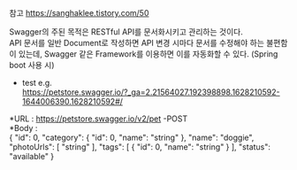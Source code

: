 참고 https://sanghaklee.tistory.com/50
  
Swagger의 주된 목적은 RESTful API를 문서화시키고 관리하는 것이다.   
API 문서를 일반 Document로 작성하면 API 변경 시마다 문서를 수정해야 하는 불편함이 있는데, Swagger 같은 Framework를 이용하면 이를 자동화할 수 있다. (Spring boot 사용 시)
  
- test e.g.     
https://petstore.swagger.io/?_ga=2.21564027.192398898.1628210592-1644006390.1628210592#/ 
     
*URL : https://petstore.swagger.io/v2/pet -POST     
*Body :  
{ 
  "id": 0,
  "category": {
    "id": 0,
    "name": "string"
  },
  "name": "doggie",
  "photoUrls": [
    "string"
  ],
  "tags": [
    {
      "id": 0,
      "name": "string"
    }
  ],
  "status": "available"
}

